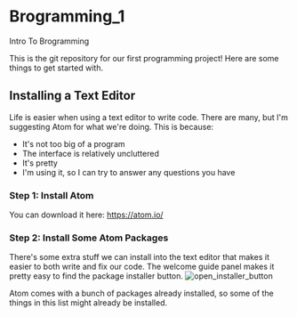 # Brogramming_1
Intro To Brogramming

This is the git repository for our first programming project!  Here are some things to get started with.

## Installing a Text Editor
Life is easier when using a text editor to write code.  There are many, but I'm suggesting Atom for what we're doing.  This is because:
- It's not too big of a program
- The interface is relatively uncluttered
- It's pretty
- I'm using it, so I can try to answer any questions you have

### Step 1: Install Atom
You can download it here:
https://atom.io/

### Step 2: Install Some Atom Packages
There's some extra stuff we can install into the text editor that makes it easier to both write and fix our code.
The welcome guide panel makes it pretty easy to find the package installer button.
![open_installer_button](https://user-images.githubusercontent.com/18056305/145898635-ff00f588-3d52-48a2-bb9d-7aeca0db9087.png)

Atom comes with a bunch of packages already installed, so some of the things in this list might already be installed.

